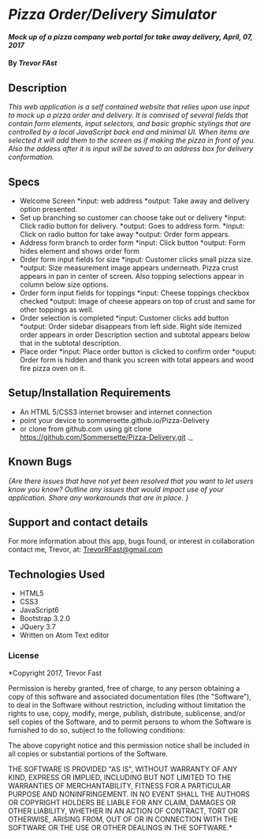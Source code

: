 # _Pizza Order/Delivery Simulator_

#### _Mock up of a pizza company web portal for take away delivery, April, 07, 2017_

#### By _**Trevor FAst**_

## Description

_This web application is a self contained website that relies upon use input to mock up a pizza order and delivery. It is comrised of several fields that contain form elements, input selectors, and basic  graphic stylings that are controlled by a local JavaScript back end and minimal UI. When items are selected it will add them to the screen as if making the pizza in front of you. Also the addess after it is input will be saved to  an address box for delivery conformation._

## Specs
* Welcome Screen
  *input: web address
  *output: Take away and delivery option presented.
* Set up branching so customer can choose take out or delivery
    *input: Click radio button for delivery.
    *output: Goes to address form.
    *input: Click on radio button for take away
    *output: Order form appears.
* Address form branch to order form
    *input: Click button
    *output: Form hides element and shows order form
* Order form input fields for size
    *input: Customer clicks small pizza size.
    *output: Size measurement image appears underneath. Pizza crust appears in pan in center of screen. Also topping selections appear in column below size options.
* Order form input fields for toppings
    *input: Cheese toppings checkbox checked
    *output: Image of cheese appears on top of crust and same for other toppings as well.
* Order selection is completed
    *input: Customer clicks add button
    *output: Order sidebar disappears from left side. Right side itemized order appears in order Description section and subtotal appears below that in the subtotal description.
* Place order
  *input: Place order button is clicked to confirm order
  *ouput: Order form is hidden and thank you screen with total appears and wood fire pizza oven on it.





## Setup/Installation Requirements

* An HTML 5/CSS3 internet  browser and internet connection
* point your device to sommersette.github.io/Pizza-Delivery
* or clone from github.com using git clone https://github.com/Sommersette/Pizza-Delivery.git ._

## Known Bugs

_{Are there issues that have not yet been resolved that you want to let users know you know?  Outline any issues that would impact use of your application.  Share any workarounds that are in place. }_

## Support and contact details

For more information about this app, bugs found, or interest in collaboration contact me, Trevor, at: TrevorRFast@gmail.com

## Technologies Used

* HTML5
* CSS3
* JavaScript6
* Bootstrap  3.2.0
* JQuery 3.7
* Written on Atom Text editor

### License

*Copyright 2017, Trevor Fast

Permission is hereby granted, free of charge, to any person obtaining a copy of this software and associated documentation files (the "Software"), to deal in the Software without restriction, including without limitation the rights to use, copy, modify, merge, publish, distribute, sublicense, and/or sell copies of the Software, and to permit persons to whom the Software is furnished to do so, subject to the following conditions:

The above copyright notice and this permission notice shall be included in all copies or substantial portions of the Software.

THE SOFTWARE IS PROVIDED "AS IS", WITHOUT WARRANTY OF ANY KIND, EXPRESS OR IMPLIED, INCLUDING BUT NOT LIMITED TO THE WARRANTIES OF MERCHANTABILITY, FITNESS FOR A PARTICULAR PURPOSE AND NONINFRINGEMENT. IN NO EVENT SHALL THE AUTHORS OR COPYRIGHT HOLDERS BE LIABLE FOR ANY CLAIM, DAMAGES OR OTHER LIABILITY, WHETHER IN AN ACTION OF CONTRACT, TORT OR OTHERWISE, ARISING FROM, OUT OF OR IN CONNECTION WITH THE SOFTWARE OR THE USE OR OTHER DEALINGS IN THE SOFTWARE.*
